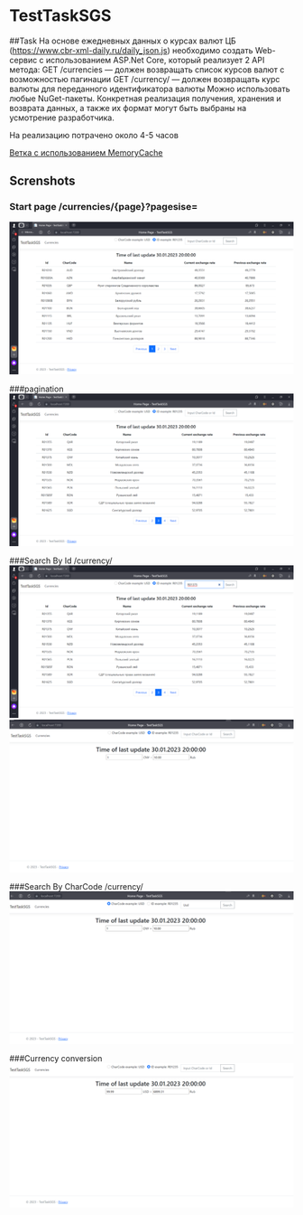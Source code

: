 # TestTaskSGS

##Task
На основе ежедневных данных о курсах валют ЦБ (https://www.cbr-xml-daily.ru/daily_json.js) необходимо создать Web-сервис с использованием ASP.Net Core, который реализует 2 API метода:
GET /currencies — должен возвращать список курсов валют с возможностью пагинации
GET /currency/ — должен возвращать курс валюты для переданного идентификатора валюты
Можно использовать любые NuGet-пакеты.
Конкретная реализация получения, хранения и возврата данных, а также их формат могут быть выбраны на усмотрение разработчика.


На реализацию потрачено около 4-5 часов

[Ветка с использованием MemoryCache](https://github.com/Issatonk/TestTaskSGS/tree/MemoryCache)

## Screnshots

### Start page /currencies/{page}?pagesise=
![currencies](https://github.com/Issatonk/Issatonk/blob/main/src/TestTaskSGS/1.png)

###pagination
![pagination](https://github.com/Issatonk/Issatonk/blob/main/src/TestTaskSGS/2.png)

###Search By Id /currency/
![pagination](https://github.com/Issatonk/Issatonk/blob/main/src/TestTaskSGS/3.png)
![pagination](https://github.com/Issatonk/Issatonk/blob/main/src/TestTaskSGS/4.png)

###Search By CharCode /currency/
![pagination](https://github.com/Issatonk/Issatonk/blob/main/src/TestTaskSGS/5.png)

###Currency conversion
![pagination](https://github.com/Issatonk/Issatonk/blob/main/src/TestTaskSGS/6.png)
